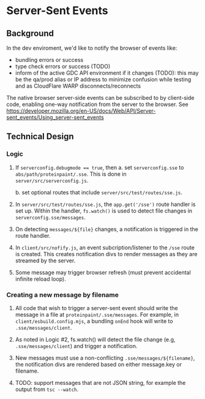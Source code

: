 # Server-Sent Events

## Background

In the dev enviroment, we'd like to notify the browser of events like:
- bundling errors or success
- type check errors or success (TODO)
- inform of the active GDC API environment if it changes (TODO): this may be
the qa/prod alias or IP address to minimize confusion while testing and as 
CloudFlare WARP disconnects/reconnects

The native browser server-side events can be subscribed to by client-side code,
enabling one-way notification from the server to the browser. See
https://developer.mozilla.org/en-US/docs/Web/API/Server-sent_events/Using_server-sent_events

## Technical Design

### Logic

1. If `serverconfig.debugmode == true`, then
	a. set `serverconfig.sse` to `abs/path/proteinpaint/.sse`.
	This is done in `server/src/serverconfig.js`.

	b. set optional routes that include `server/src/test/routes/sse.js`.

2. In `server/src/test/routes/sse.js`, the `app.get('/sse')` route handler is set up.
Within the handler, `fs.watch()` is used to detect file changes in `serverconfig.sse/messages`.

3. On detecting `messages/${file}` changes, a notification is triggered in the route handler.

4. In `client/src/nofify.js`, an event subcription/listener to the `/sse` route is created.
This creates notification divs to render messages as they are streamed by the server.

5. Some message may trigger browser refresh (must prevent accidental infinite reload loop).

### Creating a new message by filename

1. All code that wish to trigger a server-sent event should write the message in a file at `proteinpaint/.sse/messages`.
For example, in `client/esbuild.config.mjs`, a bundling `onEnd` hook will write to `.sse/messages/client`.

2. As noted in Logic #2, fs.watch() will detect the file change (e.g, `.sse/messages/client`) and trigger a notification.

3. New messages must use a non-conflicting `.sse/messages/${filename}`, the notification divs are rendered based on
either message.key or filename.

4. TODO: support messages that are not JSON string, for example the output from `tsc --watch`.

